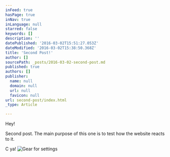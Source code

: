 ```yaml
---
inFeed: true
hasPage: true
inNav: true
inLanguage: null
starred: false
keywords: []
description: ''
datePublished: '2016-03-02T15:51:27.053Z'
dateModified: '2016-03-02T15:38:50.368Z'
title: 'Second Post!'
author: []
sourcePath: _posts/2016-03-02-second-post.md
published: true
authors: []
publisher:
  name: null
  domain: null
  url: null
  favicon: null
url: second-post/index.html
_type: Article

---
```

Hey!

Second post. The main purpose of this one is to test how the website reacts to it.

C ya!
![Gear for settings](https://s3-us-west-2.amazonaws.com/the-grid-img/p/3e928746761889f506b806b6c34a14afcfa90860.png)